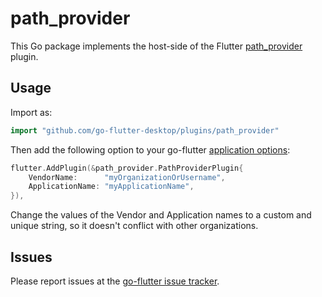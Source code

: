 # path_provider

This Go package implements the host-side of the Flutter [path_provider](https://github.com/flutter/plugins/tree/master/packages/path_provider) plugin.

## Usage

Import as:

```go
import "github.com/go-flutter-desktop/plugins/path_provider"
```

Then add the following option to your go-flutter [application options](https://github.com/go-flutter-desktop/go-flutter/wiki/Plugin-info):

```go
flutter.AddPlugin(&path_provider.PathProviderPlugin{
	VendorName:      "myOrganizationOrUsername",
	ApplicationName: "myApplicationName",
}),
```

Change the values of the Vendor and Application names to a custom and unique
string, so it doesn't conflict with other organizations.

## Issues

Please report issues at the [go-flutter issue tracker](https://github.com/go-flutter-desktop/go-flutter/issues/).
